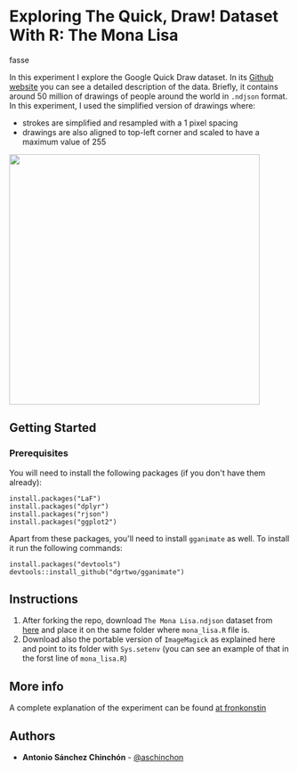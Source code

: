 # Exploring The Quick, Draw! Dataset With R: The Mona Lisa

fasse

In this experiment I explore the Google Quick Draw dataset. In its [Github website](https://github.com/googlecreativelab/quickdraw-dataset) you can see a detailed description of the data. Briefly, it contains  around 50 million of drawings of people around the world in `.ndjson` format. In this experiment, I used the simplified version of drawings where:

+ strokes are simplified and resampled with a 1 pixel spacing
+ drawings are also aligned to top-left corner and scaled to have a maximum value of 255

<img src="https://fronkonstin.com/wp-content/uploads/2018/06/mona_mosaic2.png" height="450" width="450" align="middle">

## Getting Started

### Prerequisites

You will need to install the following packages (if you don't have them already):

```
install.packages("LaF")
install.packages("dplyr")
install.packages("rjson")
install.packages("ggplot2")

```
Apart from these packages, you'll need to install <code>gganimate</code> as well. To install it run the following commands:
```
install.packages("devtools")
devtools::install_github("dgrtwo/gganimate")
```

## Instructions

1. After forking the repo, download `The Mona Lisa.ndjson` dataset from [here](https://storage.googleapis.com/quickdraw_dataset/full/simplified/The%20Mona%20Lisa.ndjson) and place it on the same folder where `mona_lisa.R` file is.
1. Download also the portable version of `ImageMagick` as explained here and point to its  folder with `Sys.setenv` (you can see an example of that in the forst line of `mona_lisa.R`)

## More info

A complete explanation of the experiment can be found [at fronkonstin](https://fronkonstin.com/2018/07/01/exploring-the-quick-draw-dataset-with-r-the-mona-lisa/)

## Authors

* **Antonio Sánchez Chinchón** - [@aschinchon](https://twitter.com/aschinchon)

